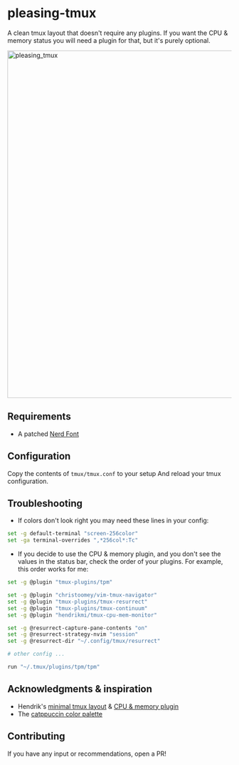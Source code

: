 # pleasing-tmux
A clean tmux layout that doesn't require any plugins. If you want the CPU & memory status you will need a plugin for that, but it's purely optional.

 <img width="1327" height="779" alt="pleasing_tmux" src="https://github.com/user-attachments/assets/e1b8b0f0-56cf-4e92-8e32-e895513f7f15" />

## Requirements
- A patched [Nerd Font](https://www.nerdfonts.com/)

## Configuration
Copy the contents of `tmux/tmux.conf` to your setup And reload your tmux configuration.

## Troubleshooting
- If colors don't look right you may need these lines in your config:
```sh
set -g default-terminal "screen-256color"
set -ga terminal-overrides ",*256col*:Tc"
```
- If you decide to use the CPU & memory plugin, and you don't see the values in the status bar, check the order of your plugins. For example, this order works for me:
```sh
set -g @plugin "tmux-plugins/tpm"

set -g @plugin "christoomey/vim-tmux-navigator"
set -g @plugin "tmux-plugins/tmux-resurrect"
set -g @plugin "tmux-plugins/tmux-continuum"
set -g @plugin "hendrikmi/tmux-cpu-mem-monitor"

set -g @resurrect-capture-pane-contents "on"
set -g @resurrect-strategy-nvim "session"
set -g @resurrect-dir "~/.config/tmux/resurrect"

# other config ...

run "~/.tmux/plugins/tpm/tpm"
```

## Acknowledgments & inspiration
- Hendrik's [minimal tmux layout](https://youtu.be/6Jgl5wphD00) & [CPU & memory plugin](https://github.com/hendrikmi/tmux-cpu-mem-monitor)
- The [catppuccin color palette](https://catppuccin.com/palette/)

## Contributing
If you have any input or recommendations, open a PR!
